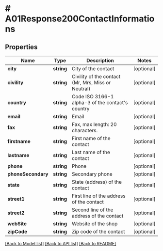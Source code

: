 # # A01Response200ContactInformations

## Properties

Name | Type | Description | Notes
------------ | ------------- | ------------- | -------------
**city** | **string** | City of the contact | [optional]
**civility** | **string** | Civility of the contact (Mr, Mrs, Miss or Neutral) | [optional]
**country** | **string** | Code ISO 3166-1 alpha-3 of the contact&#39;s country | [optional]
**email** | **string** | Email | [optional]
**fax** | **string** | Fax, max length: 20 characters. | [optional]
**firstname** | **string** | First name of the contact | [optional]
**lastname** | **string** | Last name of the contact | [optional]
**phone** | **string** | Phone | [optional]
**phoneSecondary** | **string** | Secondary phone | [optional]
**state** | **string** | State (address) of the contact | [optional]
**street1** | **string** | First line of the address of the contact | [optional]
**street2** | **string** | Second line of the address of the contact | [optional]
**webSite** | **string** | Website of the shop | [optional]
**zipCode** | **string** | Zip code of the contact | [optional]

[[Back to Model list]](../../README.md#models) [[Back to API list]](../../README.md#endpoints) [[Back to README]](../../README.md)
